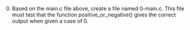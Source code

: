 0. Based on the main.c file above, create a file named 0-main.c. This file must test that the function positive_or_negative() gives the correct output when given a case of 0.
